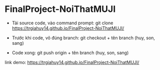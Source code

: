 # FinalProject-NoiThatMUJI

- Tải source code, vào command prompt:
git clone https://trgiahuy14.github.io/FinalProject-NoiThatMUJI/

- Trước khi code, vô đúng branch: 
git checkout + tên branch (huy, son, sang)

- Code xong:
git push origin + tên branch (huy, son, sang)


link demo: https://trgiahuy14.github.io/FinalProject-NoiThatMUJI/